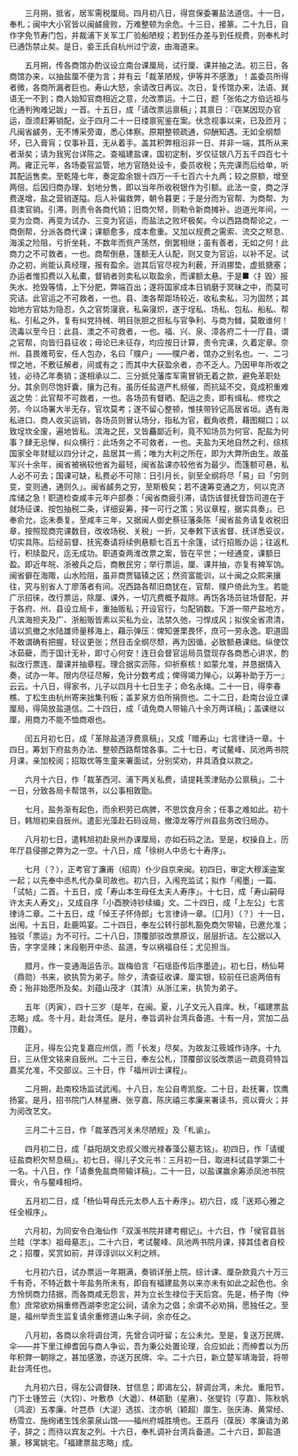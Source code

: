 <!-- { "loadSidebar": true } -->
　　三月朔，抵省，居军需税厘局。四月初八日，得宫保委署盐法道信。十一日，奉札；闽中大小官皆以闽鹾疲败，万难整顿为余危。十三日，接篆。二十九日，自作字免节寿门包，并裁浦下关军工厂验船陋规；若到任办差与到任规费，则奉札时已通饬禁止矣。是日，妾王氏自杭州过宁波，由海道来。

　　五月朔，传各商馆办酌议设立南台课厘局，试行厘、课并抽之法。初三日，各商馆办来，以抽盐厘不便为言；并有云「裁革陋规，伊等并不感激」！盖委员所得者微，各商所漏者巨也。寿山大怒，余请改日再议。次日，复传馆办来，法语、巽语无一不到；商人始知官商相近之意，允改票运。十二日，题「张佑之方伯远祖与化通判殉难记跋」一首。十五日，成「请改票运禀稿」；其禀日：『窃某因现办官运，亟须赶筹销配，业于四月二十一日缕禀宪鉴在案。伏念视事以来，已及匝月；凡闽省鹾务，无不博采旁诹，悉心体察。原期整顿疏通，仰酬知遇。无如全纲颓坏，已入膏肓；仅事补苴，无从着手。盖其积弊相沿非一日、并非一端，其所从来者渐矣；请为我宪台详陈之。查福建盐课，国初定制，岁仅征银八万五千四百七十两。雍正元年，各场委官监管，地方官随处设卡，委员收税；先完课而后给单，听其配运售卖。至乾隆七年，奏定盈余银十四万一千七百六十九两；较之原额，增至两倍。后因归商办理、划地分售，即以当年所收税银作为引额。此法一变，商之浮费遂增，盐之营销遂隘。后人补偏救弊，朝令暮更；于是分而为官帮、为商帮、为县澳官销。引滞，则责令各商代销；旧商欠帑，则勒令新商摊补。迨道光年间，一变为佥商、再变为试办、三变为官运，而盐法之败坏极矣。今以西路商帮论之，一商倒帮，分派各商代课；课额愈多，成本愈重。又加以规费之需索、流交之帑息、海溪之险阻，亏折坐耗，不数年而赀产荡然，倒罢相继；虽有善者，无如之何！此商力之不可救者，一也。商帮倒悬，篷额无人认配，则又变为官运，以补不足。试办之初，尚能认真经理，报有盈余。迨其后官尽视为利薮，开消挪垫，虚抵搪塞；办运者惟扣费以入私橐，督销者则卖私以取盈余，而课额太悬。于是■〈扌毁〉报失水、抢毁等情，上下分肥，弊端百出；遂将国家成本日销磨于冥昧之中，而莫可究诘。此官运之不可救者，一也。县、澳各帮距场较近，收私卖私，习为固然；其始地方官姑为隐忍，久之官势寖衰，私枭寖炽，遂于埕私、场私、包私、船私、帮私、引私之外，复有纠党持械、明目张胆之担私与官争利、与商为雠，莫敢谁何！流毒以至今日：此县、澳之不可救者，一也。福、兴、泉、漳各府二十一厅县，谓之官帮，向皆归县征收；毋论已未征存，均应按日计算，责令完课，久着定章。奈州、县畏难苟安，任人包办，名曰「贌户」——贌户者，馆办之别名也。一、二刁悍之地，不敷征解者，间或有之；而其中大获盈余者，亦不乏人。乃因甲年所收之钱，必待乙年奏销；遂相承以二、三分抵兑藩库军需冒销无着之款，避免革职处分。其余则尽饱奸囊，攘为己有。虽历任盐道严札频催，而抗延不交，竟成积重难返之势：此官帮不可救者，一也。各场员有督晒、配运之责，即有缉私、修坎之劳。今以场署大半无存，官坎莫考；遂不留心整顿，惟挟带铃记高居省垣。遇有海私进口、商人收买运销，各场员则冒认场分，指私为官，截角收费，藉图糊口；以致埕坎全废，遍地皆私。滨海之民，又皆麤鄙近利，竟不知场员为何官、配盐为何事？肆无忌惮，纠众横行：此场务之不可救者，一也。夫盐为天地自然之利，综核国家全年财赋以四分计之，盐居其一焉；唯为大利之所在，即为大弊所由生。故虽军兴十余年，闽省被祸较他省为最轻，闽省盐课亦较他省为最少。而篷额可悬，私人必不可去；国课可缺，私费必不可除：日引月长，驯至全纲将尽「易」曰「穷则变，变则通，通则久」。闽省鹾务之穷，至斯极矣；若不速筹变通之方，何以克济库储之急！职道检查咸丰元年户部奏：「闽省商疲引滞，请饬该督抚督饬司道在于就场征课、按包抽税二条，详细妥筹，择一可行之策；另议章程，据实具奏」。已奉俞允，迄未奏复。至咸丰三年，又据闽人御史蔡征藩条陈「闽省盐务请复收税旧章，按照现商完课数目，改收场税、关税」一折，又奉敕下该省督、抚详悉妥议，切实具陈。后经前督、抚宪奏请将续例悬额七百五十余篷，试行招贩办运；往返札行，积牍盈尺，迄无成功。职道查两淮改票之案，皆在平世；一经通变，课额日盈。即近年皖、浙被兵之后，商散民穷；举行票运，厘、课并抽，亦复有裨军饷。闽省僻在海陬，山水险阻，虽非商贾辐辏之区；然资富能训，以十闽之众熙来攘往，究与别省人丁廖落者有间。况西路各帮旧商犹在，官帮、贌户倚此为生。若能广示招徕，改行票运，除厘、课外，一切亢费概予裁除。再饬各场员驻场督配，并于各府、州、县设立局卡，重抽贩私；开设官行，匀配销数。下游一带产盐地方，凡滨海担夫及广、浙船贩皆素以买私为业，法禁久弛，刁悍成风；拟俟全省肃清，请以凯撤之水陆雄师量移海上，藉示弹压：俾知詟栗畏怀，庶可一劳永逸。职道固不敢谓确有把握，轻议更张；然目击全纲尽颓，再为因循，必致额悬课绌。纵使饮冰茹蘗，而于国计无补，即寸心何安！连日会督官运局员暨现存各商悉心讲求，酌拟改行票连、厘课并抽章程。理合据实沥陈，仰祈察核！如蒙允准，并恳据情入奏，试办一年。限内尽征尽解，免计分数考成；俾得竭力殚心，以筹补助于万一』云云。十八日，得家书，儿子以四月十七日生子；命名永绳。二十一日，得李春樵、丁松生由杭州寄来拙集刊板；盖芗泉方伯所捐赀也。二十二日，赴南台设立课厘局，得简放盐道信。二十四日，成「请免商人带输八十余万两详稿」；盖课继以厘，用商力不能不恤商艰也。

　　闰五月初七日，成「革除盐道浮费禀稿」，又成「赠寿山」七言律诗一章。十四日，筹划下府盐务办法、整顿西路帮馆各事。二十七日，考试鳌峰、凤池两书院月课，亲加校阅；招取优等生童来署面试，分别奖劝，并具酒食以款之。

　　六月十六日，作「裁革西河、浦下两关私费，请提耗羡津贴办公禀稿」。二十一日，分致各局卡帮馆书，以公事相敦勖。

　　七月，盐务渐有起色，而余积劳已病脾，不思饮食月余；任事之难如此。初十日，韩旭初来自辰州。遣彭光藻赴石码设局，撤漳龙等厅州县盐务改归局办。

　　八月初七日，遣韩旭初赴泉州办课厘局，亦如石码之法。至是，权操自上，历年厅县侵挪之弊为之一空。十八日，成「徐树人中丞七十寿序」。

　　七月（？），正考官丁濂甫（绍周）仆少自京来闽。初四日，审定大穆溪盗案一起；以先奉中丞札代办臬司故也。初六日，入闱充监试；拟作「闱墨」一篇、「试帖」二首。十五日，成「寿山本生母任太夫人寿序」。十七日，成「寿山嗣母许太夫人寿文」，又成自序「小酉腴诗钞续编」文。二十四日，成「上左公」七言律诗二章。二十五日，成「悼王子怀侍郎」七言律诗一章。〔囗月〕（？〕十一日，出闱。十五日，赴鹿鸣宴。二十四日，奉左公转行部札豁免商欠带输，已邀允准；独驳「票运」为不可行。二十八日，顶覆部驳改票原议，层层折诘。左公据以入告，字字坚辣；末段剔开中丞、盐道，专以祸福自任；尤见担当。

　　腊月，作一变通海运告示。跋梅伯言「石瑶臣传后序墨迹」。初七日，杨仙萼（鼎勋）书来，欲执贽为弟子。除夕，清查征收课、厘实银，较前任已逾两倍有奇；殆非始愿所及矣。刘蕴山茂才（其清）从浙江来，执贽为弟子。

　　五年（丙寅），四十三岁（是年，在闽。夏，儿子文元入县庠。秋，「福建票盐志略」成。冬十月，赴台湾任。是月，奉旨调补台湾兵备道。十有一月，赏加二品顶戴）。

　　正月，得左公克复嘉应州信，而「长发」尽矣。为故友江筱城作诗序。十九日，三从侄文铭来自辰州。二十三日，奉左公札，顶覆部议驳改票运一疏竟荷特旨嘉奖允准，不交部议。三十日，作「福州训士课程」。

　　二月朔，赴南校场监试武闱。十八日，左公自粤凯旋。二十日，赴抚署，饮鹰扬宴。是月，招书院门人林星赓、张亨嘉、陈庆禧三孝廉来署读书，资以膏火；并为阅改艺文。

　　三月二十三日，作「裁革西河关未尽陋规」及「札谕」。

　　四月初二日，成「益阳胡文忠叔父赠光禄春藻公墓志铭」。初四日，作「请缓征盐商积欠帑息稿」。初七日，得儿子文元书：三月初一日，取进科试县学第二十一名。十八日，作「请奏免盐商带输详稿」。二十一日，以盐课赢余筹添凤池书院膏火，令与鳌峰相埒。

　　五月初二日，成「杨仙萼母氏元太恭人五十寿序」。初六日，成「送郑心雅之任全椒序」。

　　六月初，为同安令白海仙作「双溪书院并建考棚记」。十六日，作「侯官县翁兰畦（学本）祖母墓志」。二十六日，考试鳌峰、凤池两书院月课，择其佳者自校之；招覆，奖赏如前，并谆谆训以义利之辨。

　　七月初六日，试办票运一年期满，奏销详册上院。综计课、厘杂款竟六十万三千有奇，不特近数十年盐务所未有，即自有福建盐务以来亦未有如此之起色也。余方怜悯商力拮据，而各商咸无怨言，并为立长生禄位于天后宫。先是，杨子恂（仲愈）庶常欲劝捐重修西湖李忠定公祠，请余为之倡；余谓不必劝捐，愿独任之。至是，福州举贡生监复请余重修道山朱子祠，余亦任之。

　　八月初，各商以余将调台湾，先曾合词吁留；左公未允。至是，复送万民牌、伞——并下里江绅耆因与商人争讼，吾为秉公处置论理，合应如此；而绅耆以为历年积弊一朝除之，甚加感激，亦送万民牌、伞。二十六日，新立楚军靖海营，将带赴台湾任也。

　　九月初六日，得左公调督陕、甘信息；即谒左公，辞调台湾，未允。重阳节，门下士锺笠云（大钧）、叶敷恭（大遒）、林砺勤（星赓）、张燮钧（亨嘉）、陈秋帆（鸿波）五孝廉、叶芑恭（大湜）选拔、沈亦帆（颖超）廪生、张庆涛、黄常经、杨雪立、施绚诸生饯余蒙泉山馆——福州府城胜境也。王荔丹（葆辰）孝廉请为弟子，辞之；而待以宾友之列。十六日，奉札调补台湾兵备道。二十六日，卸盐道篆，移寓姚宅。「福建票盐志略」成。

